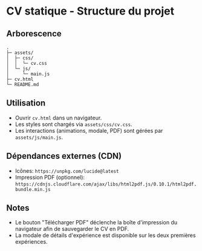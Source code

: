 # CV statique - Structure du projet

## Arborescence

```
.
├─ assets/
│  ├─ css/
│  │  └─ cv.css
│  └─ js/
│     └─ main.js
├─ cv.html
└─ README.md
```

## Utilisation

- Ouvrir `cv.html` dans un navigateur.
- Les styles sont chargés via `assets/css/cv.css`.
- Les interactions (animations, modale, PDF) sont gérées par `assets/js/main.js`.

## Dépendances externes (CDN)

- Icônes: `https://unpkg.com/lucide@latest`
- Impression PDF (optionnel): `https://cdnjs.cloudflare.com/ajax/libs/html2pdf.js/0.10.1/html2pdf.bundle.min.js`

## Notes

- Le bouton "Télécharger PDF" déclenche la boîte d'impression du navigateur afin de sauvegarder le CV en PDF.
- La modale de détails d'expérience est disponible sur les deux premières expériences.
